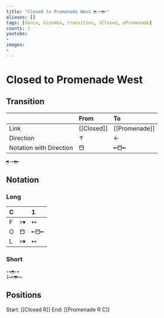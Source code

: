 ```yaml
---
title: "Closed to Promenade West ⬒-╾⬒╾"
aliases: [] 
tags: [dance, kizomba, transition, sClosed, ePromenade]
counts: 1
youtube:
- 
images:
-
---
```


# Closed to Promenade West
## Transition
|      | From         | To                |
| :---- | :------------ | :----------------- |
| Link | [[Closed]] | [[Promenade]] |
|    Direction  |       ↑       |   ←                |
|    Notation with Direction  | ⬒          | ╾⬒╾             |

```
⬒-╾⬒╾
```

## Notation
### Long

| C   |     | 1   |
| :--- | :--- | :--- |
| F   | ▿▾  |   ↤  |
| O   | ⬒   |   ╾⬒╾  |
| L   | ▿▾  |  ↤   |

### Short
```
▿▾⬒▿▾
1↤╾⬒╾↤
```

## Positions
Start: [[Closed R]]
End: [[Promenade R C]]